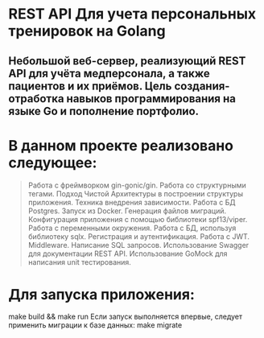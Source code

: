 # **REST API Для учета персональных тренировок на Golang**
## Небольшой веб-сервер, реализующий REST API для учёта медперсонала, а также пациентов и их приёмов. Цель создания- отработка навыков программирования на языке Go и пополнение портфолио.

# **В данном проекте реализовано следующее:**
>Работа с фреймворком gin-gonic/gin.
>Работа со структурными тегами.
>Подход Чистой Архитектуры в построении структуры приложения. Техника внедрения зависимости.
>Работа с БД Postgres. Запуск из Docker. Генерация файлов миграций.
>Конфигурация приложения с помощью библиотеки spf13/viper. Работа с переменными окружения.
>Работа с БД, используя библиотеку sqlx.
>Регистрация и аутентификация. Работа с JWT. Middleware.
>Написание SQL запросов.
>Использование Swagger для документации REST API.
>Использование GoMock для написания unit тестирования.
# **Для запуска приложения:**
make build && make run
Если запуск выполняется впервые, следует применить миграции к базе данных:
make migrate
